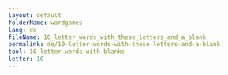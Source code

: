 ```yaml
---
layout: default
folderName: wordgames
lang: de
fileName: 10_letter_words_with_these_letters_and_a_blank
permalink: de/10-letter-words-with-these-letters-and-a-blank
tool: 10-letter-words-with-blanks
letter: 10
---
```

